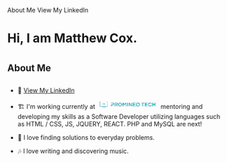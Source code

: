 About Me
View My LinkedIn

<h1>Hi, I am Matthew Cox.<h1>

<h2>About Me<h2>
  <h5></h5>
  
- 🤳 [View My LinkedIn](https://www.linkedin.com/in/matthewthomascox/) <br>
  
- 🏗️ I'm working currently at  [![Promineo Tech](https://raw.githubusercontent.com/Masheen88/PromineoTech/main/promineotechlogo.webp)](https://www.promineotech.com) &nbsp; mentoring and developing my skills as a Software Developer utilizing languages such as HTML / CSS, JS, JQUERY, REACT. PHP and MySQL are next!
  
- 🔢 I love finding solutions to everyday problems.

- 🎶 I love writing and discovering music.






<!--
**Masheen88/Masheen88** is a ✨ _special_ ✨ repository because its `README.md` (this file) appears on your GitHub profile.

Here are some ideas to get you started:

- 🔭 I’m currently working on ...
- 🌱 I’m currently learning ...
- 👯 I’m looking to collaborate on ...
- 🤔 I’m looking for help with ...
- 💬 Ask me about ...
- 📫 How to reach me: ...
- 😄 Pronouns: ...
- ⚡ Fun fact: ...
-->
